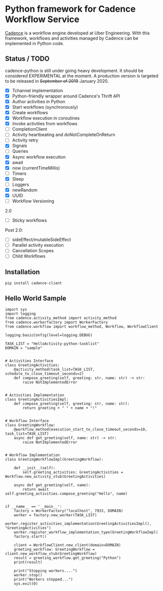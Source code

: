 # Python framework for Cadence Workflow Service

[Cadence](https://github.com/uber/cadence) is a workflow engine developed at Uber Engineering. With this framework, workflows and activities managed by Cadence can be implemented in Python code.

## Status / TODO

cadence-python is still under going heavy development. It should be considered EXPERIMENTAL at the moment. A production
version is targeted to be released in ~~September of 2019~~ January 2020.

- [x] Tchannel implementation
- [x] Python-friendly wrapper around Cadence's Thrift API
- [x] Author activities in Python
- [x] Start workflows (synchronously)
- [x] Create workflows
- [x] Workflow execution in coroutines
- [x] Invoke activities from workflows
- [ ] CompletionClient
- [ ] Activity heartbeating and doNotCompleteOnReturn
- [ ] Activity retry
- [x] Signals
- [ ] Queries
- [x] Async workflow execution
- [x] await
- [x] now (currentTimeMillis)
- [ ] Timers
- [x] Sleep
- [ ] Loggers
- [x] newRandom
- [x] UUID
- [ ] Workflow Versioning

2.0
- [ ] Sticky workflows

Post 2.0:
- [ ] sideEffect/mutableSideEffect
- [ ] Parallel activity execution
- [ ] Cancellation Scopes
- [ ] Child Workflows

## Installation

```
pip install cadence-client
```

## Hello World Sample

```
import sys
import logging
from cadence.activity_method import activity_method
from cadence.workerfactory import WorkerFactory
from cadence.workflow import workflow_method, Workflow, WorkflowClient

logging.basicConfig(level=logging.DEBUG)

TASK_LIST = "HelloActivity-python-tasklist"
DOMAIN = "sample"


# Activities Interface
class GreetingActivities:
    @activity_method(task_list=TASK_LIST, schedule_to_close_timeout_seconds=2)
    def compose_greeting(self, greeting: str, name: str) -> str:
        raise NotImplementedError


# Activities Implementation
class GreetingActivitiesImpl:
    def compose_greeting(self, greeting: str, name: str):
        return greeting + " " + name + "!"


# Workflow Interface
class GreetingWorkflow:
    @workflow_method(execution_start_to_close_timeout_seconds=10, task_list=TASK_LIST)
    async def get_greeting(self, name: str) -> str:
        raise NotImplementedError


# Workflow Implementation
class GreetingWorkflowImpl(GreetingWorkflow):

    def __init__(self):
        self.greeting_activities: GreetingActivities = Workflow.new_activity_stub(GreetingActivities)

    async def get_greeting(self, name):
        return await self.greeting_activities.compose_greeting("Hello", name)


if __name__ == '__main__':
    factory = WorkerFactory("localhost", 7933, DOMAIN)
    worker = factory.new_worker(TASK_LIST)
    worker.register_activities_implementation(GreetingActivitiesImpl(), "GreetingActivities")
    worker.register_workflow_implementation_type(GreetingWorkflowImpl)
    factory.start()

    client = WorkflowClient.new_client(domain=DOMAIN)
    greeting_workflow: GreetingWorkflow = client.new_workflow_stub(GreetingWorkflow)
    result = greeting_workflow.get_greeting("Python")
    print(result)

    print("Stopping workers....")
    worker.stop()
    print("Workers stopped...")
    sys.exit(0)
```
